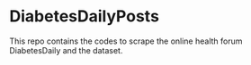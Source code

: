 # DiabetesDailyPosts
This repo contains the codes to scrape the online health forum DiabetesDaily and the dataset. 
